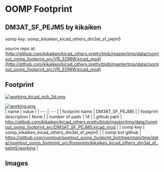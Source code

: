 # OOMP Footprint  
## DM3AT_SF_PEJM5  by kikaiken  
  
oomp key: oomp_kikaiken_kicad_others_dm3at_sf_pejm5  
  
source repo at: [http://github.com/kikaiken/kicad_others.pretty/blob/master/tmp/data//oomlout_oomp_footprint_src/VR_3296W.kicad_mod](http://github.com/kikaiken/kicad_others.pretty/blob/master/tmp/data//oomlout_oomp_footprint_src/VR_3296W.kicad_mod)  
## Footprint  
  
[![working_kicad_pcb_3d.png](working_kicad_pcb_3d_600.png)](working_kicad_pcb_3d.png)  
  
[![working.png](working_600.png)](working.png)  
| name | value | 
| --- | --- | 
| footprint name | DM3AT_SF_PEJM5 | 
| footprint description | None | 
| number of pads | 14 | 
| github path | http://github.com/kikaiken/kicad_others.pretty/blob/master/tmp/data//oomlout_oomp_footprint_src/DM3AT_SF_PEJM5.kicad_mod | 
| oomp key | oomp_kikaiken_kicad_others_dm3at_sf_pejm5 | 
| oomp bot github | https://github.com/oomlout/oomlout_oomp_footprint_bot/tree/main/tmp/data//oomlout_oomp_footprint_src/footprints/kikaiken_kicad_others_dm3at_sf_pejm5/working | 
## Images  
